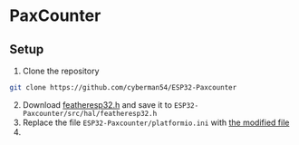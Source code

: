 # PaxCounter

## Setup

1. Clone the repository
  ```sh
  git clone https://github.com/cyberman54/ESP32-Paxcounter
  ```

2. Download [featheresp32.h](src/hal/featheresp32.h) and save it to `ESP32-Paxcounter/src/hal/featheresp32.h`
3. Replace the file `ESP32-Paxcounter/platformio.ini` with [the modified file](platformio.ini)
4. 



